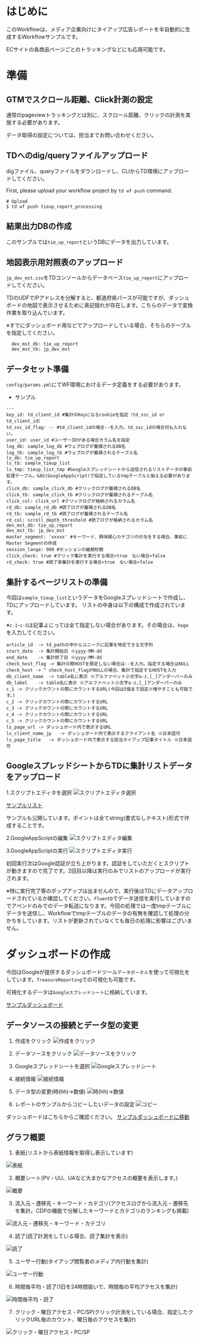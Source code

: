 # はじめに

このWorkflowは、メディア企業向けにタイアップ広告レポートを半自動的に生成するWorkflowサンプルです。  
  
ECサイトの各商品ページごとのトラッキングなどにも応用可能です。
  
# 準備

## GTMでスクロール距離、Click計測の設定

通常のpageviewトラッキングとは別に、スクロール距離、クリックの計測を実施する必要があります。
  
データ取得の設定については、担当までお問い合わせください。

  
## TDへのdig/queryファイルアップロード

digファイル、queryファイルをダウンロードし、CLIからTD環境にアップロードしてください。
  
First, please upload your workflow project by `td wf push` command.
```
# Upload
$ td wf push tieup_report_processing
```

  
## 結果出力DBの作成

このサンプルでは`tie_up_report`というDBにデータを出力しています。

  
## 地図表示用対照表のアップロード

`jp_dev_mst.csv`をTDコンソールからデータベース`tie_up_report`にアップロードしてください。
  
TDのUDFでIPアドレスを分解すると、都道府県パースが可能ですが、ダッシュボードの地図で表示させるために表記揺れが存在します。こちらのデータで変換作業を取り込んでいます。
  
※すでにダッシュボード用などでアップロードしている場合、そちらのテーブルを指定してください。

```
  dev_mst_db: tie_up_report
  dev_mst_tb: jp_dev_mst
```
  
## データセット準備

`config/params.yml`にてWF環境におけるデータ定義をする必要があります。

- サンプル
```
---
key_id: td_client_id #集計のKeyになるcookieを指定（td_ssc_id or td_client_id）
td_ssc_id_flag: -- #td_client_idの場合--を入力。td_ssc_idの場合何も入れない。
user_id: user_id #ユーザーIDがある場合カラム名を指定
log_db: sample_log_db #ウェブログが蓄積されるDB名
log_tb: sample_log_tb #ウェブログが蓄積されるテーブル名
ls_db: tie_up_report
ls_tb: sample_tieup_list
ls_tmp: tieup_list_tmp #Googleスプレッドシートから送信されるリストデータの事前処理テーブル。GAS(GoogleAppScript)で指定しているtmpテーブルと揃える必要があります。
click_db: sample_click_db #クリックログが蓄積されるDB名
click_tb: sample_click_tb #クリックログが蓄積されるテーブル名
click_col: click_url #クリックログが格納されるカラム名
rd_db: sample_rd_db #読了ログが蓄積されるDB名
rd_tb: sample_rd_tb #読了ログが蓄積されるテーブル名
rd_col: scroll_depth_threshold #読了ログが格納されるカラム名
dev_mst_db: tie_up_report
dev_mst_tb: jp_dev_mst
master_segment: 'xxxxx' #キーワード、興味関心カテゴリの付与をする場合、事前にMaster Segmentの作成
session_lange: 900 #セッションの継続秒数
click_check: true #クリック集計を実行する場合>true　ない場合>false
rd_check: true #読了率集計を実行する場合>true　ない場合>false
```

  
## 集計するページリストの準備

今回は`sample_tieup_list`というデータをGoogleスプレッドシートで作成し、TDにアップロードしています。
リストの中身は以下の構成で作成されています。
  
※`c-1`-`c-5`は記事よにっては全て指定しない場合があります。その場合は、`hoge`を入力してください。

```
article_id	-> td_pathの中からユニークに記事を特定できる文字列
start_date	-> 集計開始日 ※yyyy-MM-dd
end_date	-> 集計終了日 ※yyyy-MM-dd
check_host_flag -> 集計の際HOSTを限定しない場合は--を入力。指定する場合はNULL
check_host -> ^ check_host_flagがNULLの場合、集計で指定するHOSTを入力
db_client_name	-> table名に表示 ※アルファベット小文字a-z,[_]アンダーバーのみ
db_label	-> table名に表示 ※アルファベット小文字a-z,[_]アンダーバーのみ
c_1	-> クリックカウントの際にカウントするURL(今回は5個まで設定※増やすことも可能です。)
c_2	-> クリックカウントの際にカウントするURL
c_3	-> クリックカウントの際にカウントするURL
c_4	-> クリックカウントの際にカウントするURL
c_5	-> クリックカウントの際にカウントするURL
ls_page_url	-> ダッシュボード内で表示するURL
ls_client_name_jp	-> ダッシュボード内で表示するクライアント名 ※日本語可
ls_page_title	-> ダッシュボード内で表示する該当タイアップ記事タイトル ※日本語可
```
  
## GoogleスプレッドシートからTDに集計リストデータをアップロード
  
1.スクリプトエディタを選択
![スクリプトエディタ選択](https://github.com/tsukaharakazuki/image/blob/master/tieup_gs_1.png?raw=true "スクリプトエディタ")
  
[サンプルリスト](https://docs.google.com/spreadsheets/d/1uuwHBj_CSeaWT9JMWbdC8eewNEWrLQS1R8Lxp1yNEc0/edit?usp=sharing)
  
サンプルも公開しています。ポイントは全てstring(書式なしテキスト)形式で作成することです。 
  
2.GoogleAppScriptの編集
![スクリプトエディタ編集](https://github.com/tsukaharakazuki/image/blob/master/tieup_gs_2.png?raw=true "スクリプトエディタ編集")
  
3.GoogleAppScriptの実行
![スクリプトエディタ実行](https://github.com/tsukaharakazuki/image/blob/master/tieup_gs_3.png?raw=true "スクリプトエディタ実行")
  
初回実行次はGoogle認証が立ち上がります。認証をしていただくとスクリプトが動きますので完了です。2回目以降は実行のみでリストのアップロードが実行されます。
  
※特に実行完了等のポップアップは出ませんので、実行後はTDにデータアップロードされているか確認してください。`FluentD`でデータ送信を実行していますのでアペンドのみでのデータ転送になります。今回の処理では一度tmpテーブルにデータを送信し、Workflowでtmpテーブルのデータの有無を確認して処理の分かちをしています。リストが更新されていなくても毎日の処理に影響はございません。
  
# ダッシュボードの作成
  
今回はGoogleが提供するダッシュボードツール`データポータル`を使って可視化をしています。`TreasureReporting`での可視化も可能です。
  
可視化するデータは`Googleスプレッドシート`に格納しています。
  
[サンプルダッシュボード](https://datastudio.google.com/open/17dqVXd3GftxvucQroLeixDTVRk_KODX3)
  
## データソースの接続とデータ型の変更

1. 作成をクリック
![作成をクリック](https://github.com/tsukaharakazuki/image/blob/master/datasauce_gs_01.png?raw=true "作成をクリック")
  
2. データソースをクリック
![データソースをクリック](https://github.com/tsukaharakazuki/image/blob/master/datasauce_gs_02.png?raw=true "データソースをクリック")

3. Googleスプレッドシートを選択
![Googleスプレッドシート](https://github.com/tsukaharakazuki/image/blob/master/datasauce_gs_03.png?raw=true "Googleスプレッドシート")

4. 接続情報
![接続情報](https://github.com/tsukaharakazuki/image/blob/master/datasauce_gs_04.png?raw=true "接続情報")

5. データ型の変更(時(hh)->数値)
![時(hh)->数値](https://github.com/tsukaharakazuki/image/blob/master/datasauce_gs_05.png?raw=true "時(hh)->数値")
　
6. レポートのサンプルからコピーしたいデータの設定
![コピー](https://github.com/tsukaharakazuki/image/blob/master/datasauce_gs_06.png?raw=true "コピー")
  
ダッシュボードはこちらからご確認ください。
[サンプルダッシュボードに移動](https://datastudio.google.com/open/1OPjVTE12iBTv5Q8EAQ0Fi3eN1Rvqk_rU)
  
## グラフ概要
  
1. 表紙(リストから表紙情報を取得し表示しています)
  
![表紙](https://github.com/tsukaharakazuki/image/blob/master/report_image_01.png?raw=true "表紙")
  
2. 概要シート(PV・UU、UAなど大まかなアクセスの概要を表示します。)
  
![概要](https://github.com/tsukaharakazuki/image/blob/master/report_image_02.png?raw=true "概要")
  
3. 流入元・遷移先・キーワード・カテゴリ(アクセスログから流入元・遷移先を集計。CDPの機能で分解したキーワードとカテゴリのランキングも掲載)
  
![流入元・遷移先・キーワード・カテゴリ](https://github.com/tsukaharakazuki/image/blob/master/report_image_03.png?raw=true "流入元・遷移先・キーワード・カテゴリ")
  
4. 読了(読了計測をしている場合、読了集計を表示)
  
![読了](https://github.com/tsukaharakazuki/image/blob/master/report_image_04.png?raw=true "読了")
  
5. ユーザー行動(タイアップ閲覧者のメディア内行動を集計)
  
![ユーザー行動](https://github.com/tsukaharakazuki/image/blob/master/report_image_05.png?raw=true "ユーザー行動")
  
6. 時間毎平均・読了(1日を24時間扱いで、時間毎の平均アクセスを集計)
  
![時間毎平均・読了](https://github.com/tsukaharakazuki/image/blob/master/report_image_06.png?raw=true "時間毎平均・読了")
  
7. クリック・曜日アクセス・PC/SP(クリック計測をしている場合、指定したクリックURL毎のカウント、曜日毎のアクセスを集計)
  
![クリック・曜日アクセス・PC/SP](https://github.com/tsukaharakazuki/image/blob/master/report_image_07.png?raw=true "クリック・曜日アクセス・PC/SP")
  
